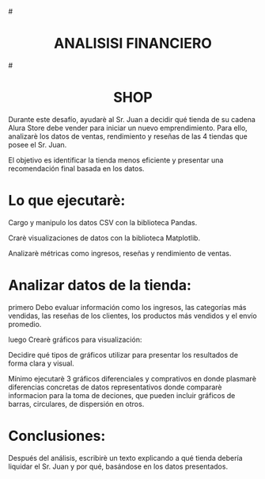 #<h1 align="center">ANALISISI FINANCIERO</h1>
#<h1 align="center">SHOP</h1>

Durante este desafío, ayudarè al Sr. Juan a decidir qué tienda de su cadena Alura Store debe vender para iniciar un nuevo emprendimiento. Para ello, analizarè los datos de ventas, rendimiento y reseñas de las 4 tiendas que posee el Sr. Juan. 

El objetivo es identificar la tienda menos eficiente y presentar una recomendación final basada en los datos.

# Lo que ejecutarè:
Cargo y manipulo los datos CSV con la biblioteca Pandas.

Crarè visualizaciones de datos con la biblioteca Matplotlib.

Analizarè métricas como ingresos, reseñas y rendimiento de ventas.

# Analizar datos de la tienda:
primero Debo evaluar información como los ingresos, las categorías más vendidas, las reseñas de los clientes, los productos más vendidos y el envío promedio.

luego Crearè gráficos para visualización:

Decidire qué tipos de gráficos utilizar para presentar los resultados de forma clara y visual.

Mínimo ejecutarè 3 gráficos diferenciales y comprativos en donde plasmarè diferencias concretas de datos representativos donde compararè informacion para la toma de deciones, que pueden incluir gráficos de barras, circulares, de dispersión en otros.

# Conclusiones:
Después del análisis, escribirè un texto explicando a qué tienda debería liquidar el Sr. Juan y por qué, basándose en los datos presentados.
